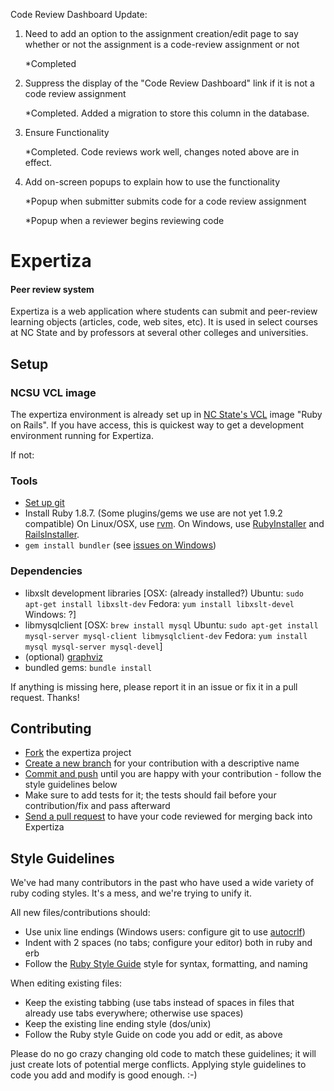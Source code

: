 Code Review Dashboard Update:

1) Need to add an option to the assignment creation/edit page to say whether or not the assignment is a code-review assignment or not
   
     *Completed

2) Suppress the display of the "Code Review Dashboard" link if it is not a code review assignment
  
    *Completed. Added a migration to store this column in the database.

3) Ensure Functionality
   
     *Completed. Code reviews work well, changes noted above are in effect.

4) Add on-screen popups to explain how to use the functionality
   
     *Popup when submitter submits code for a code review assignment
   
     *Popup when a reviewer begins reviewing code

Expertiza
=========

#### Peer review system

Expertiza is a web application where students can submit and peer-review learning objects (articles, code, web sites, etc). It is used in select courses at NC State and by professors at several other colleges and universities.

Setup
-----

### NCSU VCL image

The expertiza environment is already set up in [NC State's VCL](https://vcl.ncsu.edu) image "Ruby on Rails".
If you have access, this is quickest way to get a development environment running for Expertiza.

If not:

### Tools

 * [Set up git](http://help.github.com/set-up-git-redirect)
 * Install Ruby 1.8.7. (Some plugins/gems we use are not yet 1.9.2 compatible)
   On Linux/OSX, use [rvm](http://beginrescueend.com).
   On Windows, use [RubyInstaller](http://rubyinstaller.org) and [RailsInstaller](http://railsinstaller.org).
 * `gem install bundler` (see [issues on Windows](http://matt-hulse.com/articles/2010/01/30/from-zero-to-rails3-on-windows-in-600-seconds/))

### Dependencies

 * libxslt development libraries [OSX: (already installed?) Ubuntu: `sudo apt-get install libxslt-dev` Fedora: `yum install libxslt-devel` Windows: ?]
 * libmysqlclient [OSX: `brew install mysql` Ubuntu: `sudo apt-get install mysql-server mysql-client libmysqlclient-dev` Fedora: `yum install mysql mysql-server mysql-devel`]
 * (optional) [graphviz](http://www.graphviz.org)
 * bundled gems: `bundle install`
 
 If anything is missing here, please report it in an issue or fix it in a pull request. Thanks!

Contributing
------------

 * [Fork](http://help.github.com/fork-a-repo/) the expertiza project
 * [Create a new branch](http://progit.org/book) for your contribution with a descriptive name
 * [Commit and push](http://progit.org/book) until you are happy with your contribution - follow the style guidelines below
 * Make sure to add tests for it; the tests should fail before your contribution/fix and pass afterward
 * [Send a pull request](http://help.github.com/send-pull-requests) to have your code reviewed for merging back into Expertiza

Style Guidelines
----------------

We've had many contributors in the past who have used a wide variety of ruby coding styles. It's a mess, and we're trying to unify it.

All new files/contributions should:

 * Use unix line endings (Windows users: configure git to use [autocrlf](http://help.github.com/line-endings))
 * Indent with 2 spaces (no tabs; configure your editor) both in ruby and erb
 * Follow the [Ruby Style Guide](https://github.com/bbatsov/ruby-style-guide) style for syntax, formatting, and naming

When editing existing files:

 * Keep the existing tabbing (use tabs instead of spaces in files that already use tabs everywhere; otherwise use spaces)
 * Keep the existing line ending style (dos/unix)
 * Follow the Ruby style Guide on code you add or edit, as above

Please do no go crazy changing old code to match these guidelines; it will just create lots of potential merge conflicts.
Applying style guidelines to code you add and modify is good enough. :-)
